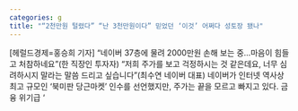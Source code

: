 ```yaml
---
categories: g
title: "“2천만원 털렸다” “난 3천만원이다” 믿었던 ‘이것’ 어쩌다 성토장 됐나"
---
```

[헤럴드경제=홍승희 기자] &ldquo;네이버 37층에 물려 2000만원 손해 보는 중&hellip;마음이 힘들고 처참하네요&rdquo;(한 직장인 투자자) &ldquo;저희 주가를 보고 걱정하시는 것 같은데요, 너무 심려하시지 말라는 말씀 드리고 싶습니다&rdquo;(최수연 네이버 대표) 네이버가 인터넷 역사상 최고 규모인 &lsquo;북미판 당근마켓&rsquo; 인수를 선언했지만, 주가는 끝을 모르고 빠지고 있다. 금융 위기급 &lsquo;